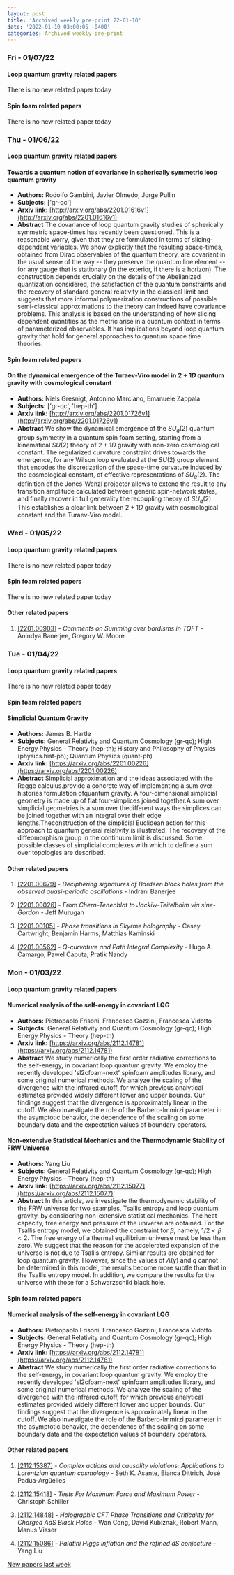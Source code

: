 ```yaml
---
layout: post
title: 'Archived weekly pre-print 22-01-10'
date: '2022-01-10 03:00:05 -0400'
categories: Archived weekly pre-print
---
```



### Fri - 01/07/22

#### Loop quantum gravity related papers

There is no new related paper today 

#### Spin foam related papers

There is no new related paper today 

### Thu - 01/06/22

#### Loop quantum gravity related papers

#### **Towards a quantum notion of covariance in spherically symmetric loop quantum gravity**
 - **Authors:** Rodolfo Gambini, Javier Olmedo, Jorge Pullin
 - **Subjects:** ['gr-qc']
 - **Arxiv link:** [http://arxiv.org/abs/2201.01616v1](http://arxiv.org/abs/2201.01616v1)
 - **Abstract**
 The covariance of loop quantum gravity studies of spherically symmetric
space-times has recently been questioned. This is a reasonable worry, given
that they are formulated in terms of slicing-dependent variables. We show
explicitly that the resulting space-times, obtained from Dirac observables of
the quantum theory, are covariant in the usual sense of the way -- they
preserve the quantum line element -- for any gauge that is stationary (in the
exterior, if there is a horizon). The construction depends crucially on the
details of the Abelianized quantization considered, the satisfaction of the
quantum constraints and the recovery of standard general relativity in the
classical limit and suggests that more informal polymerization constructions of
possible semi-classical approximations to the theory can indeed have covariance
problems. This analysis is based on the understanding of how slicing dependent
quantities as the metric arise in a quantum context in terms of parameterized
observables. It has implications beyond loop quantum gravity that hold for
general approaches to quantum space time theories. 

#### Spin foam related papers

#### **On the dynamical emergence of the Turaev-Viro model in $2+1D$ quantum gravity with cosmological constant**
 - **Authors:** Niels Gresnigt, Antonino Marciano, Emanuele Zappala
 - **Subjects:** ['gr-qc', 'hep-th']
 - **Arxiv link:** [http://arxiv.org/abs/2201.01726v1](http://arxiv.org/abs/2201.01726v1)
 - **Abstract**
 We show the dynamical emergence of the $SU_q(2)$ quantum group symmetry in a
quantum spin foam setting, starting from a kinematical $SU(2)$ theory of $2+1D$
gravity with non-zero cosmological constant. The regularized curvature
constraint drives towards the emergence, for any Wilson loop evaluated at the
$SU(2)$ group element that encodes the discretization of the space-time
curvature induced by the cosmological constant, of effective representations of
$SU_q(2)$. The definition of the Jones-Wenzl projector allows to extend the
result to any transition amplitude calculated between generic spin-network
states, and finally recover in full generality the recoupling theory of
$SU_q(2)$. This establishes a clear link between $2+1D$ gravity with
cosmological constant and the Turaev-Viro model. 


### Wed - 01/05/22

#### Loop quantum gravity related papers

There is no new related paper today 

#### Spin foam related papers

There is no new related paper today 



#### Other related papers

1. [[2201.00903]](https://arxiv.org/abs/2201.00903) - *Comments on Summing over bordisms in TQFT* - Anindya Banerjee, Gregory W. Moore



### Tue - 01/04/22

#### Loop quantum gravity related papers

There is no new related paper today 

#### Spin foam related papers

#### **Simplicial Quantum Gravity**
 - **Authors:** James B. Hartle
 - **Subjects:** General Relativity and Quantum Cosmology (gr-qc); High Energy Physics - Theory (hep-th); History and Philosophy of Physics (physics.hist-ph); Quantum Physics (quant-ph)
 - **Arxiv link:** [https://arxiv.org/abs/2201.00226](https://arxiv.org/abs/2201.00226)
 - **Abstract**
 Simplicial approximation and the ideas associated with the Regge calculus.provide a concrete way of implementing a sum over histories formulation ofquantum gravity. A four-dimensional simplicial geometry is made up of flat four-simplices joined together.A sum over simplicial geometries is a sum over thedifferent ways the simplices can be joined together with an integral over their edge lengths.Theconstruction of the simplicial Euclidean action for this approach to quantum general relativity is illustrated. The recovery of the diffeomorphism group in the continuum limit is discussed. Some possible classes of simplicial complexes with which to define a sum over topologies are described. 



#### Other related papers

1. [[2201.00679]](https://arxiv.org/abs/2201.00679) - *Deciphering signatures of Bardeen black holes from the observed  quasi-periodic oscillations* - Indrani Banerjee

1. [[2201.00026]](https://arxiv.org/abs/2201.00026) - *From Chern-Tenenblat to Jackiw-Teitelboim via sine-Gordon* - Jeff Murugan

1. [[2201.00105]](https://arxiv.org/abs/2201.00105) - *Phase transitions in Skyrme holography* - Casey Cartwright, Benjamin Harms, Matthias Kaminski

1. [[2201.00562]](https://arxiv.org/abs/2201.00562) - *Q-curvature and Path Integral Complexity* - Hugo A. Camargo, Pawel Caputa, Pratik Nandy



### Mon - 01/03/22

#### Loop quantum gravity related papers

#### **Numerical analysis of the self-energy in covariant LQG**
 - **Authors:** Pietropaolo Frisoni, Francesco Gozzini, Francesca Vidotto
 - **Subjects:** General Relativity and Quantum Cosmology (gr-qc); High Energy Physics - Theory (hep-th)
 - **Arxiv link:** [https://arxiv.org/abs/2112.14781](https://arxiv.org/abs/2112.14781)
 - **Abstract**
 We study numerically the first order radiative corrections to the self-energy, in covariant loop quantum gravity. We employ the recently developed 'sl2cfoam-next' spinfoam amplitudes library, and some original numerical methods. We analyze the scaling of the divergence with the infrared cutoff, for which previous analytical estimates provided widely different lower and upper bounds. Our findings suggest that the divergence is approximately linear in the cutoff. We also investigate the role of the Barbero-Immirzi parameter in the asymptotic behavior, the dependence of the scaling on some boundary data and the expectation values of boundary operators. 

#### **Non-extensive Statistical Mechanics and the Thermodynamic Stability of  FRW Universe**
 - **Authors:** Yang Liu
 - **Subjects:** General Relativity and Quantum Cosmology (gr-qc); High Energy Physics - Theory (hep-th)
 - **Arxiv link:** [https://arxiv.org/abs/2112.15077](https://arxiv.org/abs/2112.15077)
 - **Abstract**
 In this article, we investigate the thermodynamic stability of the FRW universe for two examples, Tsallis entropy and loop quantum gravity, by considering non-extensive statistical mechanics. The heat capacity, free energy and pressure of the universe are obtained. For the Tsallis entropy model, we obtained the constraint for $\beta$, namely, $1/2 < \beta < 2$. The free energy of a thermal equilibrium universe must be less than zero. We suggest that the reason for the accelerated expansion of the universe is not due to Tsallis entropy. Similar results are obtained for loop quantum gravity. However, since the values of $\Lambda(\gamma)$ and $q$ cannot be determined in this model, the results become more subtle than that in the Tsallis entropy model. In addition, we compare the results for the universe with those for a Schwarzschild black hole. 

#### Spin foam related papers

#### **Numerical analysis of the self-energy in covariant LQG**
 - **Authors:** Pietropaolo Frisoni, Francesco Gozzini, Francesca Vidotto
 - **Subjects:** General Relativity and Quantum Cosmology (gr-qc); High Energy Physics - Theory (hep-th)
 - **Arxiv link:** [https://arxiv.org/abs/2112.14781](https://arxiv.org/abs/2112.14781)
 - **Abstract**
 We study numerically the first order radiative corrections to the self-energy, in covariant loop quantum gravity. We employ the recently developed 'sl2cfoam-next' spinfoam amplitudes library, and some original numerical methods. We analyze the scaling of the divergence with the infrared cutoff, for which previous analytical estimates provided widely different lower and upper bounds. Our findings suggest that the divergence is approximately linear in the cutoff. We also investigate the role of the Barbero-Immirzi parameter in the asymptotic behavior, the dependence of the scaling on some boundary data and the expectation values of boundary operators. 



#### Other related papers

1. [[2112.15387]](https://arxiv.org/abs/2112.15387) - *Complex actions and causality violations: Applications to Lorentzian  quantum cosmology* - Seth K. Asante, Bianca Dittrich, José Padua-Argüelles

1. [[2112.15418]](https://arxiv.org/abs/2112.15418) - *Tests For Maximum Force and Maximum Power* - Christoph Schiller

1. [[2112.14848]](https://arxiv.org/abs/2112.14848) - *Holographic CFT Phase Transitions and Criticality for Charged AdS Black  Holes* - Wan Cong, David Kubiznak, Robert Mann, Manus Visser

1. [[2112.15086]](https://arxiv.org/abs/2112.15086) - *Palatini Higgs inflation and the refined dS conjecture* - Yang Liu






[New papers last week]({{site.url}}/archived/weekly/pre-print/2022/01/03/archived_weekly_papers.html)